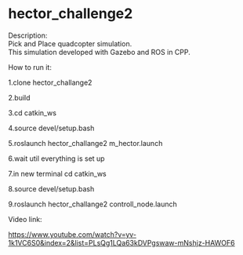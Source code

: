 # hector_challenge2

Description: <br /> 
Pick and Place quadcopter simulation.  <br /> 
This simulation developed with Gazebo and ROS in CPP. <br /> 

How to run it: <br /> 

1.clone hector_challange2 <br /> 

2.build  <br /> 

3.cd catkin_ws <br /> 

4.source devel/setup.bash <br /> 

5.roslaunch hector_challange2 m_hector.launch <br /> 

6.wait util everything is set up <br /> 

7.in new terminal cd catkin_ws <br />

8.source devel/setup.bash <br /> 

9.roslaunch hector_challange2 controll_node.launch <br /> 

Video link: <br /> 

https://www.youtube.com/watch?v=yv-1k1VC6S0&index=2&list=PLsQg1LQa63kDVPgswaw-mNshjz-HAWOF6 <br /> 

